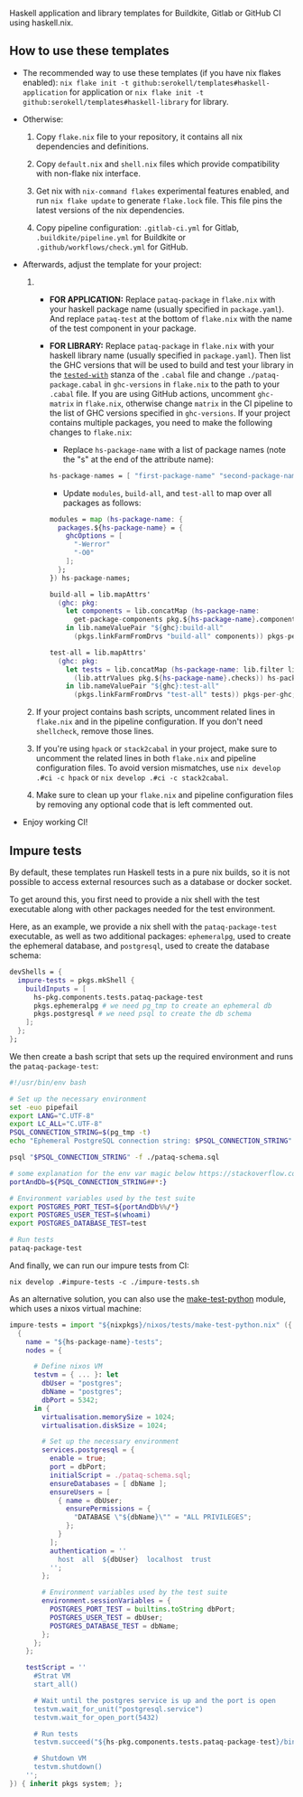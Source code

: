 Haskell application and library templates for Buildkite, Gitlab or GitHub CI using haskell.nix.
## How to use these templates

- The recommended way to use these templates (if you have nix flakes enabled): `nix flake init -t github:serokell/templates#haskell-application` for application or `nix flake init -t github:serokell/templates#haskell-library` for library.

- Otherwise:
    1. Copy `flake.nix` file to your repository, it contains all nix dependencies and definitions.

    2. Copy `default.nix` and `shell.nix` files which provide compatibility with non-flake nix interface.

    3. Get nix with `nix-command flakes` experimental features enabled, and run `nix flake update` to generate `flake.lock` file. This file pins the latest versions of the nix dependencies.

    4. Copy pipeline configuration: `.gitlab-ci.yml` for Gitlab, `.buildkite/pipeline.yml` for Buildkite or `.github/workflows/check.yml` for GitHub.

- Afterwards, adjust the template for your project:

    1.
       - **FOR APPLICATION:** Replace `pataq-package` in `flake.nix` with your haskell package name (usually specified in `package.yaml`). And replace `pataq-test` at the bottom of `flake.nix` with the name of the test component in your package.
       - **FOR LIBRARY:** Replace `pataq-package` in `flake.nix` with your haskell library name (usually specified in `package.yaml`). Then list the GHC versions that will be used to build and test your library in the [`tested-with`](https://cabal.readthedocs.io/en/3.4/cabal-package.html#pkg-field-tested-with) stanza of the `.cabal` file and change `./pataq-package.cabal` in `ghc-versions` in `flake.nix` to the path to your `.cabal` file. If you are using GitHub actions, uncomment `ghc-matrix` in `flake.nix`, otherwise change `matrix` in the CI pipeline to the list of GHC versions specified in `ghc-versions`.
    If your project contains multiple packages, you need to make the following changes to `flake.nix`:
            * Replace `hs-package-name` with a list of package names (note the "s" at the end of the attribute name):
            ```nix
            hs-package-names = [ "first-package-name" "second-package-name" ];
            ```
            * Update `modules`, `build-all`, and `test-all` to map over all packages as follows:

            ```nix
            modules = map (hs-package-name: {
              packages.${hs-package-name} = {
                ghcOptions = [
                  "-Werror"
                  "-O0"
                ];
              };
            }) hs-package-names;
            ```

            ```nix
            build-all = lib.mapAttrs'
              (ghc: pkg:
                let components = lib.concatMap (hs-package-name:
                  get-package-components pkg.${hs-package-name}.components) hs-package-names;
                in lib.nameValuePair "${ghc}:build-all"
                  (pkgs.linkFarmFromDrvs "build-all" components)) pkgs-per-ghc;
            ```

            ```nix
            test-all = lib.mapAttrs'
              (ghc: pkg:
                let tests = lib.concatMap (hs-package-name: lib.filter lib.isDerivation
                  (lib.attrValues pkg.${hs-package-name}.checks)) hs-package-names;
                in lib.nameValuePair "${ghc}:test-all"
                  (pkgs.linkFarmFromDrvs "test-all" tests)) pkgs-per-ghc;
            ```

    2. If your project contains bash scripts, uncomment related lines in `flake.nix` and in the pipeline configuration. If you don't need `shellcheck`, remove those lines.

    3. If you're using `hpack` or `stack2cabal` in your project, make sure to uncomment the related lines in both `flake.nix` and pipeline configuration files. To avoid version mismatches, use `nix develop .#ci -c hpack` or `nix develop .#ci -c stack2cabal`.

    4. Make sure to clean up your `flake.nix` and pipeline configuration files by removing any optional code that is left commented out.

- Enjoy working CI!

## Impure tests

By default, these templates run Haskell tests in a pure nix builds, so it is not possible to access external resources such as a database or docker socket.

To get around this, you first need to provide a nix shell with the test executable along with other packages needed for the test environment.

Here, as an example, we provide a nix shell with the `pataq-package-test` executable, as well as two additional packages: `ephemeralpg`, used to create the ephemeral database, and `postgresql`, used to create the database schema:

```nix
devShells = {
  impure-tests = pkgs.mkShell {
    buildInputs = [
      hs-pkg.components.tests.pataq-package-test
      pkgs.ephemeralpg # we need pg_tmp to create an ephemeral db
      pkgs.postgresql # we need psql to create the db schema
    ];
  };
};
```

We then create a bash script that sets up the required environment and runs the `pataq-package-test`:

```bash
#!/usr/bin/env bash

# Set up the necessary environment
set -euo pipefail
export LANG="C.UTF-8"
export LC_ALL="C.UTF-8"
PSQL_CONNECTION_STRING=$(pg_tmp -t)
echo "Ephemeral PostgreSQL connection string: $PSQL_CONNECTION_STRING"

psql "$PSQL_CONNECTION_STRING" -f ./pataq-schema.sql

# some explanation for the env var magic below https://stackoverflow.com/questions/918886/how-do-i-split-a-string-on-a-delimiter-in-bash
portAndDb=${PSQL_CONNECTION_STRING##*:}

# Environment variables used by the test suite
export POSTGRES_PORT_TEST=${portAndDb%%/*}
export POSTGRES_USER_TEST=$(whoami)
export POSTGRES_DATABASE_TEST=test

# Run tests
pataq-package-test
```

And finally, we can run our impure tests from CI:

```
nix develop .#impure-tests -c ./impure-tests.sh
```

As an alternative solution, you can also use the [make-test-python](https://nixos.org/manual/nixos/unstable/index.html#sec-nixos-test-nodes) module, which uses a nixos virtual machine:

```nix
impure-tests = import "${nixpkgs}/nixos/tests/make-test-python.nix" ({ ... }:
  {
    name = "${hs-package-name}-tests";
    nodes = {

      # Define nixos VM
      testvm = { ... }: let
        dbUser = "postgres";
        dbName = "postgres";
        dbPort = 5342;
      in {
        virtualisation.memorySize = 1024;
        virtualisation.diskSize = 1024;

        # Set up the necessary environment
        services.postgresql = {
          enable = true;
          port = dbPort;
          initialScript = ./pataq-schema.sql;
          ensureDatabases = [ dbName ];
          ensureUsers = [
            { name = dbUser;
              ensurePermissions = {
                "DATABASE \"${dbName}\"" = "ALL PRIVILEGES";
              };
            }
          ];
          authentication = ''
            host  all  ${dbUser}  localhost  trust
          '';
        };

        # Environment variables used by the test suite
        environment.sessionVariables = {
          POSTGRES_PORT_TEST = builtins.toString dbPort;
          POSTGRES_USER_TEST = dbUser;
          POSTGRES_DATABASE_TEST = dbName;
        };
      };
    };

    testScript = ''
      #Strat VM
      start_all()

      # Wait until the postgres service is up and the port is open
      testvm.wait_for_unit("postgresql.service")
      testvm.wait_for_open_port(5432)

      # Run tests
      testvm.succeed("${hs-pkg.components.tests.pataq-package-test}/bin/pataq-package-test")

      # Shutdown VM
      testvm.shutdown()
    '';
}) { inherit pkgs system; };
```
